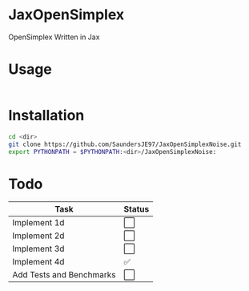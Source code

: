 # JaxOpenSimplex
OpenSimplex Written in Jax

# Usage
```python

```

# Installation
```bash
cd <dir>
git clone https://github.com/SaundersJE97/JaxOpenSimplexNoise.git
export PYTHONPATH = $PYTHONPATH:<dir>/JaxOpenSimplexNoise:
```

# Todo
| Task                          | Status |
|-------------------------------|--------|
| Implement 1d                  | ⬜ |
| Implement 2d                  | ⬜ |
| Implement 3d                  | ⬜ |
| Implement 4d                  | ✅ |
| Add Tests and Benchmarks      | ⬜ |